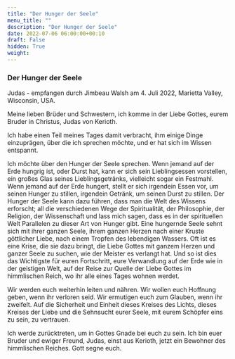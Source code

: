 ```yaml
---
title: "Der Hunger der Seele"
menu_title: ""
description: "Der Hunger der Seele"
date: 2022-07-06 06:00:00+00:10
draft: False
hidden: True
weight:
---
```

### Der Hunger der Seele

Judas - empfangen durch Jimbeau Walsh am 4. Juli 2022, Marietta Valley, Wisconsin, USA.

Meine lieben Brüder und Schwestern, ich komme in der Liebe Gottes, eurem Bruder in Christus, Judas von Kerioth.

Ich habe einen Teil meines Tages damit verbracht, ihm einige Dinge einzuprägen, über die ich sprechen möchte, und er hat sich im Wissen entspannt.

Ich möchte über den Hunger der Seele sprechen. Wenn jemand auf der Erde hungrig ist, oder Durst hat, kann er sich sein Lieblingsessen vorstellen, ein großes Glas seines Lieblingsgetränks, vielleicht sogar ein Festmahl. Wenn jemand auf der Erde hungert, stellt er sich irgendein Essen vor, um seinen Hunger zu stillen, irgendein Getränk, um seinen Durst zu stillen. Der Hunger der Seele kann dazu führen, dass man die Welt des Wissens erforscht; all die verschiedenen Wege der Spiritualität, der Philosophie, der Religion, der Wissenschaft und lass mich sagen, dass es in der spirituellen Welt Parallelen zu dieser Art von Hunger gibt. Eine hungernde Seele sehnt sich mit ihrer ganzen Seele, ihrem ganzen Herzen nach einer Kruste göttlicher Liebe, nach einem Tropfen des lebendigen Wassers. Oft ist es eine Krise, die sie dazu bringt, die Liebe Gottes mit ganzem Herzen und ganzer Seele zu suchen, wie der Meister es verlangt hat. Und so ist dies das Wichtigste für euren Fortschritt, eure Verwandlung auf der Erde wie in der geistigen Welt, auf der Reise zur Quelle der Liebe Gottes im himmlischen Reich, wo ihr alle eines Tages wohnen werdet.

Wir werden euch weiterhin leiten und nähren. Wir wollen euch Hoffnung geben, wenn ihr verloren seid. Wir ermutigen euch zum Glauben, wenn ihr zweifelt. Auf die Sicherheit und Einheit dieses Kreises des Lichts, dieses Kreises der Liebe und die Sehnsucht eurer Seele, mit eurem Schöpfer eins zu sein, zu vertrauen.

Ich werde zurücktreten, um in Gottes Gnade bei euch zu sein. Ich bin euer Bruder und ewiger Freund, Judas, einst aus Kerioth, jetzt ein Bewohner des himmlischen Reiches. Gott segne euch.
